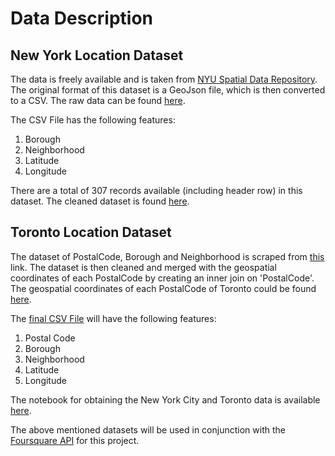 # Data Description

## New York Location Dataset

The data is freely available and is taken from [NYU Spatial Data Repository](https://geo.nyu.edu/catalog/nyu_2451_34572). The original format of this dataset is a GeoJson file, which is then converted to a CSV. The raw data can be found [here](http://tiny.cc/n82g7y).

The CSV File has the following features:
1. Borough
2. Neighborhood
3. Latitude
4. Longitude

There are a total of 307 records available (including header row) in this dataset. The cleaned dataset is found [here](http://tiny.cc/8s7m7y).  


## Toronto Location Dataset

The dataset of PostalCode, Borough and Neighborhood is scraped from [this](https://en.wikipedia.org/wiki/List_of_postal_codes_of_Canada:_M) link.
The dataset is then cleaned and merged with the geospatial coordinates of each PostalCode by creating an inner join on 'PostalCode'. The geospatial coordinates of each PostalCode of Toronto could be found [here](http://tiny.cc/od8m7y). 

The [final CSV File](http://tiny.cc/bz8m7y) will have the following features:
1. Postal Code
2. Borough
3. Neighborhood
4. Latitude
5. Longitude

The notebook for obtaining the New York City and Toronto data is available [here](http://tiny.cc/a39m7y).  

The above mentioned datasets will be used in conjunction with the [Foursquare API](https://foursquare.com/) for this project.